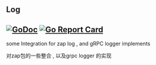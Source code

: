 ## Log
[![GoDoc](https://godoc.org/github.com/jackyczj/log?status.svg)](http://godoc.org/github.com/jackyczj/log)
[![Go Report Card](https://goreportcard.com/badge/github.com/JackyCZJ/log)](https://goreportcard.com/report/github.com/JackyCZJ/log)
-----
some Integration for zap log , and gRPC logger implements

对zap包的一些整合 , 以及grpc logger 的实现
